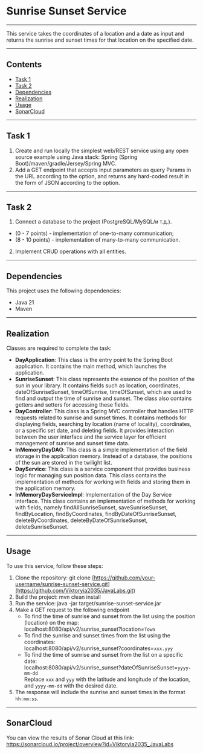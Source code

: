 # Sunrise Sunset Service

***
This service takes the coordinates of a location and a date as input and returns the sunrise and sunset times for that location on the specified date.
***
## Contents
- [Task 1](#task-1)
- [Task 2](#task-2)
- [Dependencies](#dependencies)
- [Realization](#realization)
- [Usage](#usage)
- [SonarCloud](#sonarCloud)
***

## Task 1
1. Create and run locally the simplest web/REST service using any open source example using Java stack: Spring (Spring Boot)/maven/gradle/Jersey/Spring MVC. 
2. Add a GET endpoint that accepts input parameters as query Params in the URL according to the option, and returns any hard-coded result in the form of JSON according to the option.
***

## Task 2
1. Connect a database to the project (PostgreSQL/MySQL/и т.д.).
- (0 - 7 points) - implementation of one-to-many communication;
- (8 - 10 points) - implementation of many-to-many communication.
2. Implement CRUD operations with all entities.
***

## Dependencies
This project uses the following dependencies:
- Java 21
- Maven
***

## Realization
Classes are required to complete the task:  

- **DayApplication**: This class is the entry point to the Spring Boot application. It contains the main method, which launches the application.
- **SunriseSunset**: This class represents the essence of the position of the sun in your library. It contains fields such as location, coordinates, dateOfSunriseSunset, timeOfSunrise, timeOfSunset, which are used to find and output the time of sunrise and sunset. The class also contains getters and setters for accessing these fields.
- **DayController**: This class is a Spring MVC controller that handles HTTP requests related to sunrise and sunset times. It contains methods for displaying fields, searching by location (name of locality), coordinates, or a specific set date, and deleting fields. It provides interaction between the user interface and the service layer for efficient management of sunrise and sunset time data.
- **InMemoryDayDAO**: This class is a simple implementation of the field storage in the application memory. Instead of a database, the positions of the sun are stored in the twilight list.
- **DayService**: This class is a service component that provides business logic for managing sun position data. This class contains the implementation of methods for working with fields and storing them in the application memory.
- **InMemoryDayServiceImpl**: Implementation of the Day Service interface. This class contains an implementation of methods for working with fields, namely findAllSunriseSunset, saveSunriseSunset, findByLocation, findByCoordinates, findByDateOfSunriseSunset, deleteByCoordinates, deleteByDateOfSunriseSunset, deleteSunriseSunset.
***

## Usage
To use this service, follow these steps:
1. Clone the repository:
   git clone [https://github.com/your-username/sunrise-sunset-service.git](https://github.com/Viktoryia2035/JavaLabs.git)
2. Build the project:
   mvn clean install
3. Run the service:
   java -jar target/sunrise-sunset-service.jar
4. Make a GET request to the following endpoint
   - To find the time of sunrise and sunset from the list using the position (location) on the map:  
      localhost:8080/api/v2/sunrise_sunset?location=`Town`
   - To find the sunrise and sunset times from the list using the coordinates:  
      localhost:8080/api/v2/sunrise_sunset?coordinates=`xxx.yyy`
   - To find the time of sunrise and sunset from the list on a specific date:  
      localhost:8080/api/v2/sunrise_sunset?dateOfSunriseSunset=`yyyy-mm-dd`  
Replace `xxx` and `yyy` with the latitude and longitude of the location, and `yyyy-mm-dd` with the desired date.
6. The response will include the sunrise and sunset times in the format `hh:mm:ss`.
***

## SonarCloud
You can view the results of Sonar Cloud at this link: https://sonarcloud.io/project/overview?id=Viktoryia2035_JavaLabs
